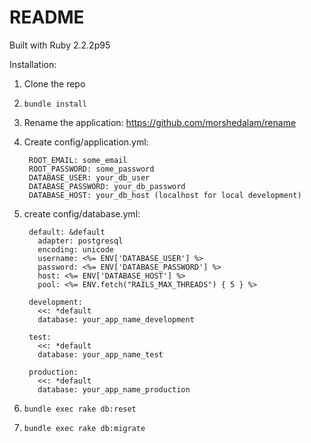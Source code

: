 # README

Built with Ruby 2.2.2p95

Installation:

1. Clone the repo
2. ```bundle install```
3. Rename the application: https://github.com/morshedalam/rename
4. Create config/application.yml:  

        ROOT_EMAIL: some_email
        ROOT_PASSWORD: some_password
        DATABASE_USER: your_db_user  
        DATABASE_PASSWORD: your_db_password  
        DATABASE_HOST: your_db_host (localhost for local development)  

5. create config/database.yml:  

        default: &default  
          adapter: postgresql  
          encoding: unicode
          username: <%= ENV['DATABASE_USER'] %>
          password: <%= ENV['DATABASE_PASSWORD'] %>
          host: <%= ENV['DATABASE_HOST'] %>
          pool: <%= ENV.fetch("RAILS_MAX_THREADS") { 5 } %>

        development:
          <<: *default
          database: your_app_name_development

        test:
          <<: *default
          database: your_app_name_test

        production:
          <<: *default
          database: your_app_name_production

6. ```bundle exec rake db:reset```
7. ```bundle exec rake db:migrate```
